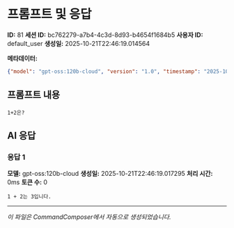 # 프롬프트 및 응답

**ID:** 81
**세션 ID:** bc762279-a7b4-4c3d-8d93-b4654f1684b5
**사용자 ID:** default_user
**생성일:** 2025-10-21T22:46:19.014564

**메타데이터:**
```json
{"model": "gpt-oss:120b-cloud", "version": "1.0", "timestamp": "2025-10-21T22:46:19.014564900"}
```

## 프롬프트 내용

```
1+2은?
```

## AI 응답

### 응답 1

**모델:** gpt-oss:120b-cloud
**생성일:** 2025-10-21T22:46:19.017295
**처리 시간:** 0ms
**토큰 수:** 0

```
1 + 2는 3입니다.
```

---
*이 파일은 CommandComposer에서 자동으로 생성되었습니다.*